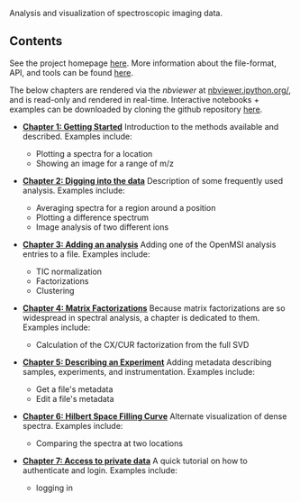 Analysis and visualization of spectroscopic imaging data.

Contents
------

See the project homepage [here](http://openmsi.nersc.gov/).
More information about the file-format, API, and tools can be found [here](https://openmsi.nersc.gov/site_media/openmsi/openmsi-tk-doc/index.html).

The below chapters are rendered via the *nbviewer* at
[nbviewer.ipython.org/](http://nbviewer.ipython.org/), and is read-only and rendered in real-time.
Interactive notebooks + examples can be downloaded by cloning the github repository [here](http://github.com/benbowen/openmsi-programmatic-access/). 

* [**Chapter 1: Getting Started**](http://nbviewer.ipython.org/urls/raw.github.com/BenBowen/openmsi-programmatic-access/master/Chapter1/Chapter1_GettingStarted.ipynb)
    Introduction to the methods available and described. Examples include:
    - Plotting a spectra for a location
    - Showing an image for a range of m/z
    
* [**Chapter 2: Digging into the data**](http://nbviewer.ipython.org/urls/raw.github.com/BenBowen/openmsi-programmatic-access/master/Chapter2/Chapter2_DiggingIntoTheData.ipynb)
    Description of some frequently used analysis. Examples include:
    - Averaging spectra for a region around a position
    - Plotting a difference spectrum
    - Image analysis of two different ions
    
* [**Chapter 3: Adding an analysis**](http://nbviewer.ipython.org/urls/raw.github.com/BenBowen/openmsi-programmatic-access/master/Chapter3/Chapter3_AddingAnAnalysis.ipynb)
    Adding one of the OpenMSI analysis entries to a file. Examples include:
    - TIC normalization
    - Factorizations
    - Clustering
    
* [**Chapter 4: Matrix Factorizations**](http://nbviewer.ipython.org/urls/raw.github.com/BenBowen/openmsi-programmatic-access/master/Chapter4/Chapter4_MatrixFactorizations.ipynb)
    Because matrix factorizations are so widespread in spectral analysis, a chapter is dedicated to them.  Examples include:
    - Calculation of the CX/CUR factorization from the full SVD
    
* [**Chapter 5: Describing an Experiment**](http://nbviewer.ipython.org/urls/raw.github.com/BenBowen/openmsi-programmatic-access/master/Chapter5/Chapter5_DescribingAnExperiment.ipynb)
    Adding metadata describing samples, experiments, and instrumentation.  Examples include:
    - Get a file's metadata
    - Edit a file's metadata
    
* [**Chapter 6: Hilbert Space Filling Curve**](http://nbviewer.ipython.org/urls/raw.github.com/BenBowen/openmsi-programmatic-access/master/Chapter6/Chapter6_HilbertSpaceFillingCurve.ipynb)
    Alternate visualization of dense spectra. Examples include:
    - Comparing the spectra at two locations
    
* [**Chapter 7: Access to private data**](http://nbviewer.ipython.org/urls/raw.github.com/BenBowen/openmsi-programmatic-access/master/Chapter7/.ipynb)
    A quick tutorial on how to authenticate and login. Examples include:
    - logging in
